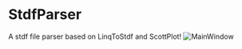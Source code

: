 # StdfParser
A stdf file parser based on LinqToStdf and ScottPlot!
![](https://github.com/robin-shi/StdfParser/blob/main/Docs/MainWindows.png "MainWindow")
